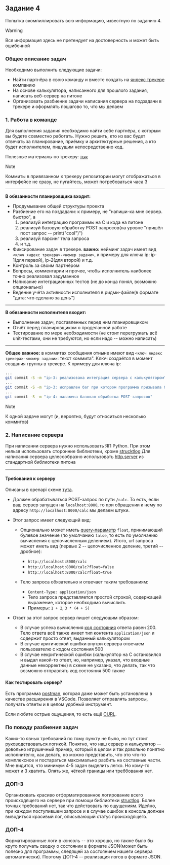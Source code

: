 ## Задание 4

Попытка скомпиллировать всю информацию, известную по заданию 4.
> [!WARNING]
> Вся информация здесь не претендует на достоверность и может быть
> ошибочной

### Общее описание задач

Необходимо выполнить следующие задачи:

- Найти партнёра в свою команду и вместе создать на [яндекс трекере](https://tracker.yandex.ru) компанию
- На основе калькулятора, написанного для прошлого задания, написать веб-сервер на питоне
- Организовать разбиение задачи написания сервера на подзадачи в трекере и оформлять пошагово то, что мы делаем


### 1. Работа в команде

Для выполнения задания необходимо найти себе партнёра, с которым вы будете совместно работать. Нужно решить, кто из вас будет отвечать за планирование, приёмку и архитектурные решения, а кто будет исполнителем, пишущим непосредственно код.

Полезные материалы по трекеру: [тык](https://yandex.cloud/ru/docs/tracker/dev-process)
> [!NOTE]
> Коммиты в привязанном к трекеру репозитории могут отображаться в интерфейсе не сразу, не пугайтесь, может потребоваться часа 3


****
**В обязанности планировщика входит:**

- Продумывание общей структуры проекта
- Разбиение его на поздадачи: к примеру, не "напиши-ка мне сервер. быстро", а 
  1. реализуй интеграцию программы на C и кода на питоне 
  2. реализуй базовую обработку POST запросов(на уровне "пришёл пост запрос -- print("cool")") 
  3. реализуй парсинг тела запроса
  4. и т.д.
- Фиксирование задач в трекере. **важно:** нейминг задач имеет вид ```<ключ яндекс трекера>-<номер задачи>```, к примеру для ключа ip: ip-1(для первой), ip-2(для второй) и т.д.
- Контроль за своим партнёром
- Вопросы, комментарии и прочее, чтобы исполнитель наиболее точно реализовал задуманное
- Написание интеграционных тестов (не до конца понял, возможно опционально)
- Ведение учёта активности исполнителя в ридми-файле(в формате "дата: что сделано за день")
****
**В обязанности исполнителя входит:**

- Выполнение задач, поставленных перед ним планировщиком
- Отчёт перед планировщиком о проделанной работе
- Тестирование по мере необходимости (не стоит перегружать всё unit-тестами, они не требуются, но если надо -- можно написать)
****
**Общее важное:** в коммитах сообщения отныне имеют вид ```<ключ яндекс трекера>-<номер задачи>```: текст коммита". Ключ создаётся в момент создания группы в трекере. К примеру для ключа ip:
```bash
...
git commit -S -m "ip-3: реализована интеграция сервера с калькулятором"
...
git commit -S -m "ip-3: исправлен баг при котором программа призывала бесов"
...
git commit -S -m "ip-4: налажена базовая обработка POST-запросов"
```
> [!NOTE]
> К одной задаче могут (и, вероятно, будут относиться несколько коммитов)

### 2. Написание сервера

При написании сервера нужно использовать ЯП Python. При этом нельзя использовать сторонние библиотеки, кроме [strucktlog](https://www.structlog.org/en/stable/getting-started.html)
Для написания сервера целесообразно использовать [http.server](https://docs.python.org/3/library/http.server.html) из стандартной библиотеки питона
****
#### Требования к серверу
Описаны в openapi схеме [тута](./useful_crap/openapi3_1.yaml).

- Должен обрабатываться POST-запрос по пути ```/calc```. То есть, если ваш сервер запущен на ```localhost:8000```, то при обращении к нему по адресу ```http://localhost:8000/calc``` мы делаем штуки.
- Этот запрос имеет следующий вид:

  - Опционально может иметь [query-параметр](https://en.wikipedia.org/wiki/Query_string) ```float```, принимающий булевое значение (по умолчанию ```false```, то есть по умолчанию вычисления с целочисленным делением). Итого, url запроса может иметь вид (первые 2 -- целочисленное деление, третий -- дробное):

    - ```http://localhost:8000/calc```
    - ```http://localhost:8000/calc?float=false```
    - ```http://localhost:8000/calc?float=true```
  - Тело запроса обязательно и отвечает таким требованиям:

    - ```Content-Type: application/json```
    - Тело запроса представляется простой строкой, содержащей выражение, которое необходимо вычислить
    - Примеры: ```1 + 2```, ```3 * (4 + 5)```

- Ответ за этот запрос сервер пишет следующим образом:

  - В случае успеха вычисления [код состояния](https://ru.wikipedia.org/wiki/%D0%A1%D0%BF%D0%B8%D1%81%D0%BE%D0%BA_%D0%BA%D0%BE%D0%B4%D0%BE%D0%B2_%D1%81%D0%BE%D1%81%D1%82%D0%BE%D1%8F%D0%BD%D0%B8%D1%8F_HTTP) ответа равен 200. Тело ответа всё также имеет тип контента ```application/json``` и содержит просто ответ, выданный калькулятором
  - В случае критической ошибки внутри сервера отвечаем пользователю с кодом состояния 500
  - В случае некритической ошибки (калькулятор на С остановился и выдал какой-то ответ, но, например, указал, что входные данные некорректны) в схеме не указано, что делать, так что возможно отправлять код состояния 500 также

#### Как тестировать сервер?

Есть программа [postman](https://www.postman.com/), которая даже может быть установлена в качестве расширения в VSCode. Позволяет отправлять запросы, получать ответы и в целом удобный инструмент.

Если любите острые ощущения, то есть ещё [CURL](https://devqa.io/curl-sending-api-requests/).

### По поводу разбиения задач

Каких-то явных требований по тому пункту не было, но тут стоит руководствоваться логикой. Понятно, что наш сервер и калькулятор -- довольно игрушечный пример, который в целом и так довольно понятно исполнителю, как делать, но можно представить, что это что-то комплексное и постараться максимально разбить на составные части. Мне видится, что минимум 4-5 задач выделить легко. Но кому-то может и 3 хватить. Опять же, чёткой границы или треббования нет.

### ДОП-3

Организовать красиво отформатированное логирование всего происходящего на сервере при помощи библиотеки [structlog](https://www.structlog.org/en/stable/standard-library.html#rendering-using-structlog-based-formatters-within-logging). Более точных требований нет, так что действовать по ощущениям. Идейно, при каждом поступившем запросе и в случае ошибок в консоль должен выводиться красивый лог, описывающий статус происходящего.

### ДОП-4

Форматированные логи в консоль -- это хорошо, но также было бы круто получать сводку о состоянии в формате JSON(может быть полезно для программы, следящей за состоянием нашеги сервера автоматически). Поэтому ДОП-4 -- реализация логов в формате JSON.
